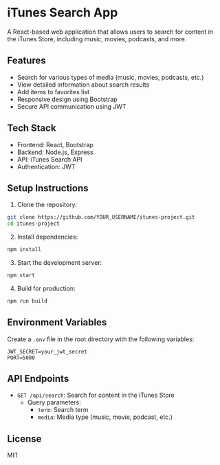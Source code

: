 # iTunes Search App

A React-based web application that allows users to search for content in the iTunes Store, including music, movies, podcasts, and more.

## Features

- Search for various types of media (music, movies, podcasts, etc.)
- View detailed information about search results
- Add items to favorites list
- Responsive design using Bootstrap
- Secure API communication using JWT

## Tech Stack

- Frontend: React, Bootstrap
- Backend: Node.js, Express
- API: iTunes Search API
- Authentication: JWT

## Setup Instructions

1. Clone the repository:
```bash
git clone https://github.com/YOUR_USERNAME/itunes-project.git
cd itunes-project
```

2. Install dependencies:
```bash
npm install
```

3. Start the development server:
```bash
npm start
```

4. Build for production:
```bash
npm run build
```

## Environment Variables

Create a `.env` file in the root directory with the following variables:
```
JWT_SECRET=your_jwt_secret
PORT=5000
```

## API Endpoints

- `GET /api/search`: Search for content in the iTunes Store
  - Query parameters:
    - `term`: Search term
    - `media`: Media type (music, movie, podcast, etc.)

## License

MIT
